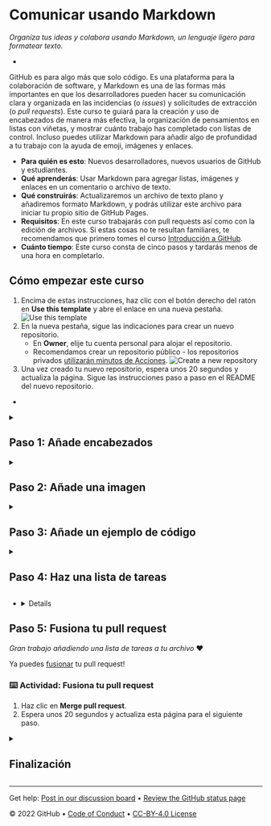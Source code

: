 <!--
  <<< Author notes: Header of the course >>>
  Include a 1280×640 image, course title in sentence case, and a concise description in emphasis.
  In your repository settings: enable template repository, add your 1280×640 social image, auto delete head branches.
  Add your open source license, GitHub uses Creative Commons Attribution 4.0 International.
-->

# Comunicar usando Markdown

_Organiza tus ideas y colabora usando Markdown, un lenguaje ligero para formatear texto._

<!--
  <<< Author notes: Start of the course >>>
  Include start button, a note about Actions minutes,
  and tell the learner why they should take the course.
  Each Paso should be wrapped in <details>/<summary>, with an `id` set.
  The start <details> should have `open` as well.
  Do not use quotes on the <details> tag attributes.
-->

- <!--step0-->

GitHub es para algo más que solo código. Es una plataforma para la colaboración de software, y Markdown es una de las formas más importantes en que los desarrolladores pueden hacer su comunicación clara y organizada en las incidencias (o _issues_) y solicitudes de extracción (o _pull requests_). Este curso te guiará para la creación y uso de encabezados de manera más efectiva, la organización de pensamientos en listas con viñetas, y mostrar cuánto trabajo has completado con listas de control. Incluso puedes utilizar Markdown para añadir algo de profundidad a tu trabajo con la ayuda de emoji, imágenes y enlaces.

- **Para quién es esto**: Nuevos desarrolladores, nuevos usuarios de GitHub y estudiantes.
- **Qué aprenderás**: Usar Markdown para agregar listas, imágenes y enlaces en un comentario o archivo de texto.
- **Qué construirás**: Actualizaremos un archivo de texto plano y añadiremos formato Markdown, y podrás utilizar este archivo para iniciar tu propio sitio de GitHub Pages.
- **Requisitos**: En este curso trabajarás con pull requests así como con la edición de archivos. Si estas cosas no te resultan familiares, te recomendamos que primero tomes el curso [Introducción a GitHub](https://github.com/DeustoKom/introduccion-a-github).
- **Cuánto tiempo**: Este curso consta de cinco pasos y tardarás menos de una hora en completarlo.

## Cómo empezar este curso

1. Encima de estas instrucciones, haz clic con el botón derecho del ratón en **Use this template** y abre el enlace en una nueva pestaña.<br />
   ![Use this template](https://user-images.githubusercontent.com/1221423/169618716-fb17528d-f332-4fc5-a11a-eaa23562665e.png)
2. En la nueva pestaña, sigue las indicaciones para crear un nuevo repositorio.
   - En **Owner**, elije tu cuenta personal para alojar el repositorio.
   - Recomendamos crear un repositorio público - los repositorios privados [utilizarán minutos de Acciones](https://docs.github.com/en/billing/managing-billing-for-github-actions/about-billing-for-github-actions).
   ![Create a new repository](https://user-images.githubusercontent.com/1221423/169618722-406dc508-add4-4074-83f0-c7a7ad87f6f3.png)
3. Una vez creado tu nuevo repositorio, espera unos 20 segundos y actualiza la página. Sigue las instrucciones paso a paso en el README del nuevo repositorio.

- <!--endstep0-->

<!--
  <<< Author notes: Paso 1 >>>
  Choose 3-5 steps for your course.
  The first Paso is always the hardest, so pick something easy!
  Link to docs.github.com for further explanations.
  Encourage users to open new tabs for steps!
-->

<details id=1>
<summary><h2>Paso 1: Añade encabezados</h2></summary>

_¡Bienvenida/o a "Comunicar usando Markdown"!_ :wave:

**¿Qué es _Markdown_?** Markdown es una [sintaxis ligera](https://docs.github.com/github/writing-on-github/getting-started-with-writing-and-formatting-on-github/basic-writing-and-formatting-syntax) para comunicarse en GitHub&mdash;y muchos otros sitios. Puedes formatear el texto para añadir títulos, listas, **negritas**, _cursivas_, tablas y muchos otros estilos. Puedes utilizar Markdown en la mayoría de los lugares de GitHub:

- Comentarios en [issues](https://docs.github.com/issues/tracking-your-work-with-issues/about-issues), [pull requests](https://docs.github.com/pull-requests/collaborating-with-pull-requests/proposing-changes-to-your-work-with-pull-requests/about-pull-requests), y [discusiones](https://docs.github.com/discussions/collaborating-with-your-community-using-discussions/about-discussions)
- Archivos con la extensión `.md` o `.markdown`.
- Compartir fragmentos de texto en [Gists](https://docs.github.com/github/writing-on-github/editing-and-sharing-content-with-gists/creating-gists)

**¿Qué es un _encabezado_?** Un encabezado es un fragmento de texto más grande al principio de una sección. Existen seis tamaños.

### Ejemplo

```txt
# Esto es un encabezado <h1>, que es el más grande
## Esto es un encabezado <h2>
###### Esto es un encabezado <h6>, que es el más pequeño
```

#### Qué aspecto tiene

# Esto es un encabezado &lt;h1&gt;, que es el más grande
## Esto es un encabezado &lt;h2&gt;
###### Esto es un encabezado &lt;h6&gt;, que es el más pequeño

### :keyboard: Actividad: Edita tu archivo con encabezados

1. Abre una nueva pestaña del navegador, y trabaja en los pasos de tu segunda pestaña mientras lees las instrucciones en esta pestaña.
1. Abre la pestaña de **pull requests**.
1. Abre el pull request que hemos creado para ti.
1. En este pull request, ve a la pestaña **Files changed**.
1. Selecciona **Edit file** en el menú de tres puntos **...** en la esquina superior derecha de la vista del archivo en `index.md`.
1. En la pestaña **Edit file**, añade un `#`, seguido de un **espacio**, antes del contenido para convertirlo en un encabezado H1. Puedes añadir más encabezados utilizando de uno a seis caracteres `#` seguidos de un **espacio**.
1. Encima de tu nuevo contenido, haz clic en **Preview**.
1. En la parte inferior de la página, escribe un mensaje de confirmación breve y significativo que describa el cambio que has realizado en el archivo.
1. Haz clic en **Commit changes**.
1. Espera unos 20 segundos y luego actualiza esta página para el siguiente paso.

</details>

<!--
  <<< Author notes: Paso 2 >>>
  Start this Paso by acknowledging the previous step.
  Define terms and link to docs.github.com.
-->

<details id=2>
<summary><h2>Paso 2: Añade una imagen</h2></summary>

_Buen trabajo añadiendo esos encabezados_ :sparkles:

Vamos a añadir una imagen. Incluye un texto descriptivo entre los corchetes. Este texto se lee en voz alta para las personas que utilizan lectores de pantalla. También se muestra en los momentos en que tu imagen no se muestra, como cuando hay una mala conexión. Puedes ver la sintaxis de las imágenes a continuación:

### Ejemplo

```md
![Imagen del Yaktocat](https://octodex.github.com/images/yaktocat.png)
```

#### Qué aspecto tiene

<img alt="Image of Yaktocat" src=https://octodex.github.com/images/yaktocat.png width=400>

### :keyboard: Actividad: Añadiendo una imagen

1. Como hiciste antes, edita el archivo `index.md` de esta solicitud de extracción.
1. En el archivo, añade el Markdown correcto para la imagen de tu elección. No olvides incluir el texto alternativo.
1. Utiliza la pestaña **Preview** para comprobar el aspecto que tendá tu formato Markdown.
1. Confirma los cambios.
1. Espera unos 20 segundos y actualiza esta página para el siguiente paso.

</details>

<!--
  <<< Author notes: Paso 3 >>>
  Start this Paso by acknowledging the previous step.
  Define terms and link to docs.github.com.
-->

<details id=3>
<summary><h2>Paso 3: Añade un ejemplo de código</h2></summary>

_Buen trabajo añadiendo esa imagen_ :tada:

Además de los bloques de código, algunos bloques de código deben renderizarse de forma diferente según el lenguaje, como JavaScript o el texto de la línea de comandos.

### Ejemplo

<pre>
```
$ git init
Initialized empty Git repository in /Users/skills/Projects/recipe-repository/.git/
```
</pre>

#### Qué aspecto tiene

```
$ git init
Initialized empty Git repository in /Users/skills/Projects/recipe-repository/.git/
```

### :keyboard: Actividad: Añadiendo un ejemplo de código

1. Al igual que antes, edita el archivo de este pull request.
1. En el archivo, añade el Markdown correcto para un ejemplo de código de tu elección.
1. Utilice la pestaña **Preview** para comprobar el formato de Markdown.
1. Confirma los cambios.
1. Espera unos 20 segundos y actualiza esta página para el siguiente paso.

</details>

<!--
  <<< Author notes: Paso 4 >>>
  Start this Paso by acknowledging the previous step.
  Define terms and link to docs.github.com.
-->

<details id=4>
<summary><h2>Paso 4: Haz una lista de tareas</h2></summary>

_Gran trabajo añadiendo un ejemplo de código_ :partying_face:

**¿Qué es una _lista de tareas_?** Una lista de tareas crea casillas para marcar. Son muy útiles para el seguimiento de las incidencias (o _issues_) y pull requests. Si incluyes una lista de tareas en el cuerpo de una incidencia o pull request, verás un indicador de progreso en tu lista de incidencias. La sintaxis de las listas de tareas es muy específica. Asegúrate de incluir los espacios donde se requieren, o de lo contrario no se mostrarán.

### Ejemplo

```
- [x] Las listas requieren una sintaxis muy concreta
- [x] Este elemento está completado
- [ ] Este elemento está sin completar
```

#### Qué aspecto tiene

- [x] Las listas requieren una sintaxis muy concreta
- [x] Este elemento está completado
- [ ] Este elemento está sin completar

### :keyboard: Actividad: Añade una lista de tareas

Las acciones de GitHub se adelantaron y crearon una rama y un pull request para ti. Así que tendrás que añadir el contenido al archivo que hemos creado en la rama, y comprobaremos tu progreso a medida que trabajes en este curso.

1. Vuelve a tu pull request.
1. Usa Markdown para crear una lista de tareas. Aquí tienes un ejemplo:
  ```md
   - [ ] Activar GitHub Pages
   - [ ] Hacer un esbozo de mi portfolio
   - [ ] Pesentarme al mundo
   ```
  Recuerda, una lista de tareas comienza con la sintaxis `- [ ]` y luego el elemento de la lista de tareas. ¡El formato debe ser preciso!
1. Utiliza la pestaña **Preview** para comprobar el formato de Markdown.
1. Confirma los cambios en el archivo.
1. Espera unos 20 segundos y actualiza esta página para el siguiente paso.

</details>

<!--
  <<< Author notes: Paso 5 >>>
  Start this Paso by acknowledging the previous step.
  Define terms and link to docs.github.com.
-->

- <details id=5>
<summary><h2>Paso 5: Fusiona tu pull request</h2></summary>

_Gran trabajo añadiendo una lista de tareas a tu archivo_ :heart:

Ya puedes [fusionar](https://docs.github.com/get-started/quickstart/github-glossary#merge) tu pull request!

### :keyboard: Actividad: Fusiona tu pull request

1. Haz clic en **Merge pull request**.
1. Espera unos 20 segundos y actualiza esta página para el siguiente paso.

</details>

<!--
  <<< Author notes: Finish >>>
  Review what we learned, ask for feedback, provide next steps.
-->

<details id=X>
<summary><h2>Finalización</h2></summary>

_¡Enhorabuena, has completado el curso!_

<img src=https://octodex.github.com/images/welcometocat.png alt=celebrate width=300 align=right>

Aquí tienes un recuento de todas las tareas que has realizado en tu repositorio:

1. Has aprendido sobre Markdown, encabezados, imágenes, ejemplos de código y listas de tareas.
1. Has creado y fusionado un archivo Markdown.
1. Aprendiste una habilidad esencial de GitHub. 🎉

### ¿Y ahora, qué?

- ¡Puedes habilitar GitHub Pages y ver tu archivo Markdown como un sitio web!
  1. Debajo del nombre de tu repositorio, en la parte superior derecha, haz clic en :gear: **Settings**.
  1. Luego, en la parte inferior izquierda, haz clic en **Pages**.
  1. En la sección **GitHub Pages**, utiliza el menú desplegable **Source** para seleccionar `main` como tu fuente de publicación de páginas de GitHub.
  1. Haz clic en el botón **Save**.
  1. Espera unos 30 segundos y luego actualiza la página. Cuando veas "Your site is published ad ..." puedes hacer clic en el enlace para ver tu sitio publicado.
- Más información sobre [Markdown](https://docs.github.com/github/writing-on-github).
- Nos encantaría saber qué te ha parecido este curso [en nuestro foro de debate](https://github.com/skills/.github/discussions)
- [Haz otro curso de GitHub Skills](https://github.com/skills).
- Lee los [documentos de inicio con GitHub](https://docs.github.com/get-started).
- Para encontrar proyectos a los que contribuir, consulta [GitHub Explore](https://github.com/explore).

</details>

<!--
  <<< Author notes: Footer >>>
  Add a link to get support, GitHub status page, code of conduct, license link.
-->

---

Get help: [Post in our discussion board](https://github.com/skills/.github/discussions) &bull; [Review the GitHub status page](https://www.githubstatus.com/)

&copy; 2022 GitHub &bull; [Code of Conduct](https://www.contributor-covenant.org/version/2/1/code_of_conduct/code_of_conduct.md) &bull; [CC-BY-4.0 License](https://creativecommons.org/licenses/by/4.0/legalcode)
